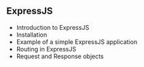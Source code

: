 ## ExpressJS

- Introduction to ExpressJS
- Installation
- Example of a simple ExpressJS application
- Routing in ExpressJS
- Request and Response objects